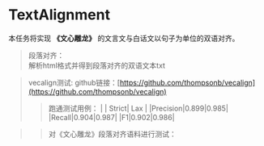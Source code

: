 # TextAlignment
本任务将实现 **《文心雕龙》**  的文言文与白话文以句子为单位的双语对齐。
> 段落对齐：  
> 解析html格式并得到段落对齐的双语文本txt  

> vecalign测试:
> github链接：[https://github.com/thompsonb/vecalign](https://github.com/thompsonb/vecalign)  
>> 跑通测试用例：
>> | | Strict| Lax |
>> |Precision|0.899|0.985|
>> |Recall|0.904|0.987|
>> |F1|0.902|0.986|  

>> 对《文心雕龙》段落对齐语料进行测试：  
>>
